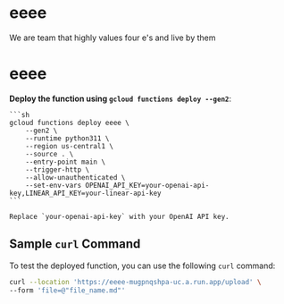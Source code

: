 # eeee
We are team that highly values four e's and live by them


# eeee

**Deploy the function using `gcloud functions deploy --gen2`**:

    ```sh
    gcloud functions deploy eeee \
        --gen2 \
        --runtime python311 \
        --region us-central1 \
        --source . \
        --entry-point main \
        --trigger-http \
        --allow-unauthenticated \
        --set-env-vars OPENAI_API_KEY=your-openai-api-key,LINEAR_API_KEY=your-linear-api-key
    ```

    Replace `your-openai-api-key` with your OpenAI API key.

## Sample `curl` Command

To test the deployed function, you can use the following `curl` command:

```sh
curl --location 'https://eeee-mugpnqshpa-uc.a.run.app/upload' \
--form 'file=@"file_name.md"'